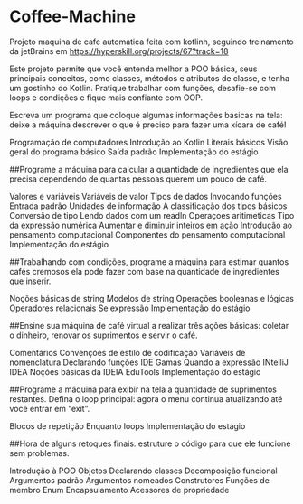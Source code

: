 # Coffee-Machine
 
Projeto maquina de cafe automatica feita com kotlinh, seguindo treinamento da jetBrains em https://hyperskill.org/projects/67?track=18


Este projeto permite que você entenda melhor a POO básica, seus principais conceitos, como classes, métodos e atributos de classe, e tenha um gostinho do Kotlin. Pratique trabalhar com funções, desafie-se com loops e condições e fique mais confiante com OOP.



Escreva um programa que coloque algumas informações básicas na tela: deixe a máquina descrever o que é preciso para fazer uma xícara de café!

Programação de computadores
Introdução ao Kotlin
Literais básicos
Visão geral do programa básico
Saída padrão
Implementação do estágio

##Programe a máquina para calcular a quantidade de ingredientes que ela precisa dependendo de quantas pessoas querem um pouco de café.

Valores e variáveis
Variáveis ​​de valor
Tipos de dados
Invocando funções
Entrada padrão
Unidades de informação
A classificação dos tipos básicos
Conversão de tipo
Lendo dados com um readln
Operaçoes aritimeticas
Tipo da expressão numérica
Aumentar e diminuir
inteiros em ação
Introdução ao pensamento computacional
Componentes do pensamento computacional
Implementação do estágio

##Trabalhando com condições, programe a máquina para estimar quantos cafés cremosos ela pode fazer com base na quantidade de ingredientes que inserir.

Noções básicas de string
Modelos de string
Operações booleanas e lógicas
Operadores relacionais
Se expressão
Implementação do estágio

##Ensine sua máquina de café virtual a realizar três ações básicas: coletar o dinheiro, renovar os suprimentos e servir o café.

Comentários
Convenções de estilo de codificação
Variáveis ​​de nomenclatura
Declarando funções
IDE
Gamas
Quando a expressão
INtelliJ IDEA
Noções básicas da IDEIA
EduTools
Implementação do estágio

##Programe a máquina para exibir na tela a quantidade de suprimentos restantes. Defina o loop principal: agora o menu continua atualizando até você entrar em “exit”.

Blocos de repetição
Enquanto loops
Implementação do estágio


##Hora de alguns retoques finais: estruture o código para que ele funcione sem problemas.

Introdução à POO
Objetos
Declarando classes
Decomposição funcional
Argumentos padrão
Argumentos nomeados
Construtores
Funções de membro
Enum
Encapsulamento
Acessores de propriedade
